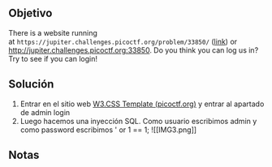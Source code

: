 ## Objetivo

There is a website running at `https://jupiter.challenges.picoctf.org/problem/33850/` ([link](https://jupiter.challenges.picoctf.org/problem/33850/)) or http://jupiter.challenges.picoctf.org:33850. Do you think you can log us in? Try to see if you can login!

## Solución
1. Entrar en el sitio web [W3.CSS Template (picoctf.org)](https://jupiter.challenges.picoctf.org/problem/33850/) y entrar al apartado de admin login
2. Luego hacemos una inyección SQL. Como usuario escribimos admin y como password escribimos ' or 1 == 1;
![[IMG3.png]]
## Notas